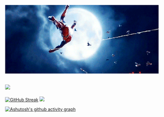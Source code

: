<img src="./6927.gif">
<h2><img src="https://media.giphy.com/media/VgCDAzcKvsR6OM0uWg/giphy.gif" width="100"></h2>

[![GitHub Streak](https://github-readme-streak-stats.herokuapp.com?user=NiskyB&theme=radical)](https://git.io/streak-stats)
<img src="https://media.giphy.com/media/mGcNjsfWAjY5AEZNw6/giphy.gif" width="100">

[![Ashutosh's github activity graph](https://activity-graph.herokuapp.com/graph?username=NiskyB&theme=redical)](https://github.com/ashutosh00710/github-readme-activity-graph)
